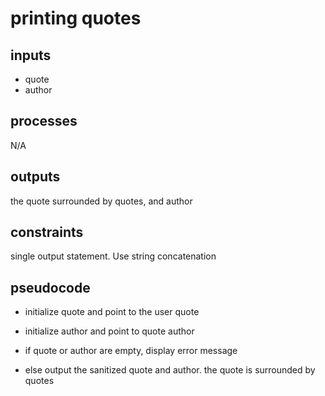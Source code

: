 # printing quotes

## inputs
- quote
- author

## processes
N/A

## outputs
the quote surrounded by quotes, and author


## constraints
single output statement. Use string concatenation

## pseudocode

- initialize quote and point to the user quote

- initialize author and point to quote author

- if quote or author are empty, display error message

- else output the sanitized quote and author. the quote is surrounded by quotes


